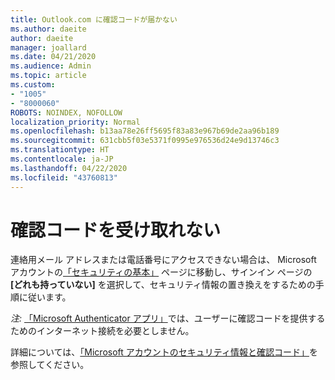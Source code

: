 ```yaml
---
title: Outlook.com に確認コードが届かない
ms.author: daeite
author: daeite
manager: joallard
ms.date: 04/21/2020
ms.audience: Admin
ms.topic: article
ms.custom:
- "1005"
- "8000060"
ROBOTS: NOINDEX, NOFOLLOW
localization_priority: Normal
ms.openlocfilehash: b13aa78e26ff5695f83a83e967b69de2aa96b189
ms.sourcegitcommit: 631cbb5f03e5371f0995e976536d24e9d13746c3
ms.translationtype: HT
ms.contentlocale: ja-JP
ms.lasthandoff: 04/22/2020
ms.locfileid: "43760813"
---
```

# <a name="cant-get-verification-codes"></a>確認コードを受け取れない

連絡用メール アドレスまたは電話番号にアクセスできない場合は、 Microsoft アカウントの[「セキュリティの基本」](https://account.microsoft.com/security) ページに移動し、サインイン ページの **[どれも持っていない]** を選択して、セキュリティ情報の置き換えをするための手順に従います。

*注:* [「Microsoft Authenticator アプリ」](https://go.microsoft.com/fwlink/?linkid=2016117)では、ユーザーに確認コードを提供するためのインターネット接続を必要としません。

詳細については、[「Microsoft アカウントのセキュリティ情報と確認コード」](https://support.microsoft.com/help/12428/)を参照してください。